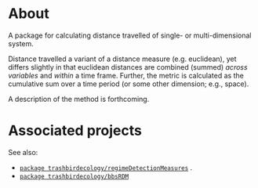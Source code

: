 # About
A package for calculating distance travelled of single- or multi-dimensional system. 

Distance travelled a variant of a distance measure (e.g. euclidean), yet differs slightly in that euclidean distances are combined (summed) *across variables* and *within* a time frame. Further, the metric is calculated as the cumulative sum over a time period (or some other dimension; e.g., space).

A description of the method is forthcoming.


# Associated projects
See also:
- [`package trashbirdecology/regimeDetectionMeasures`](https://github.com/TrashBirdEcology/regimeDetectionMeasures) . 
- [`package trashbirdecology/bbsRDM`](https://github.com/TrashBirdEcology/bbsRDM)

